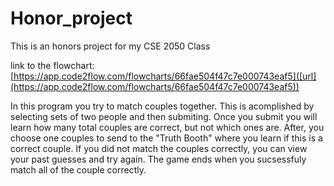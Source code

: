 # Honor_project
 This is an honors project for my CSE 2050 Class
 
 link to the flowchart: [https://app.code2flow.com/flowcharts/66fae504f47c7e000743eaf5]([url](https://app.code2flow.com/flowcharts/66fae504f47c7e000743eaf5))

 In this program you try to match couples together.
 This is acomplished by selecting sets of two people and then submiting.
 Once you submit you will learn how many total couples are correct, but not which ones are.
 After, you choose one couples to send to the "Truth Booth" where you learn if this is a correct couple.
 If you did not match the couples correctly, you can view your past guesses and try again.
 The game ends when you sucsessfuly match all of the couple correctly.
